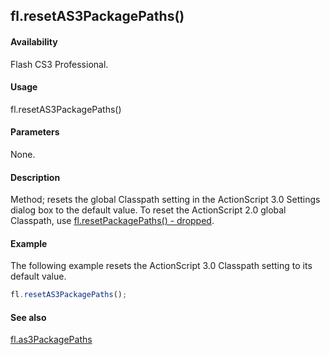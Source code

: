 ## fl.resetAS3PackagePaths()

#### Availability

Flash CS3 Professional.

#### Usage

fl.resetAS3PackagePaths()

#### Parameters

None.

#### Description

Method; resets the global Classpath setting in the ActionScript 3.0 Settings dialog box to the default value. To reset the ActionScript 2.0 global Classpath, use [fl.resetPackagePaths() - dropped](../flash_object_(fl)/fl60.md).

#### Example

The following example resets the ActionScript 3.0 Classpath setting to its default value.

```javascript
fl.resetAS3PackagePaths();
```

#### See also

[fl.as3PackagePaths](../flash_object_(fl)/fl2.md)

<span id="fl.resetPackagePaths()_-_dropped" class="anchor"></span>
